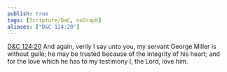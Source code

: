 ```yaml
---
publish: true
tags: [Scripture/DaC, noGraph]
aliases: ["D&C 124:20"]
---
```

[D&C 124:20](https://churchofjesuschrist.org/study/scriptures/dc-testament/dc/124?lang=eng&id=p20#p20) And again, verily I say unto you, my servant George Miller is without guile; he may be trusted because of the integrity of his heart; and for the love which he has to my testimony I, the Lord, love him.
